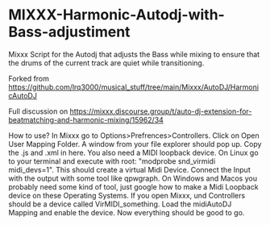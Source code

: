 # MIXXX-Harmonic-Autodj-with-Bass-adjustiment
Mixxx Script for the Autodj that adjusts the Bass while mixing to ensure that the drums of the current track are quiet while transitioning.

Forked from https://github.com/lrq3000/musical_stuff/tree/main/Mixxx/AutoDJ/HarmonicAutoDJ

Full discussion on https://mixxx.discourse.group/t/auto-dj-extension-for-beatmatching-and-harmonic-mixing/15962/34

How to use? In Mixxx go to Options>Prefrences>Controllers. Click on Open User Mapping Folder. A window from your file explorer should pop up. Copy the .js and .xml in here. You also need a MIDI loopback device. On Linux go to your terminal and execute with root: "modprobe snd_virmidi midi_devs=1". This should create a virtual Midi Device. Connect the Input with the output with some tool like qpwgraph. On Windows and Macos you probably need some kind of tool, just google how to make a Midi Loopback device on these Operating Systems. If you open Mixxx, und Controllers should be a device called VirMIDI_something. Load the midiAutoDJ Mapping and enable the device. Now everything should be good to go.

